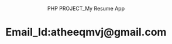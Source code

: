<p align="center">PHP PROJECT_My Resume App</a></p>
<h1 align="center">Email_Id:atheeqmvj@gmail.com</p>

